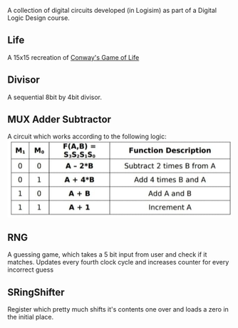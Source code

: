 A collection of digital circuits developed (in Logisim) as part of a Digital Logic Design course.

## Life
A 15x15 recreation of [Conway's Game of Life](https://en.wikipedia.org/wiki/Conway%27s_Game_of_Life)

## Divisor
A sequential 8bit by 4bit divisor.

## MUX Adder Subtractor
A circuit which works according to the following logic:
<img src="https://github.com/avexxx3/Digital/blob/main/.github-images/muxaddersubtractor.png">

## RNG
A guessing game, which takes a 5 bit input from user and check if it matches. Updates every fourth clock cycle and increases counter for every incorrect guess

## SRingShifter
Register which pretty much shifts it's contents one over and loads a zero in the initial place.
